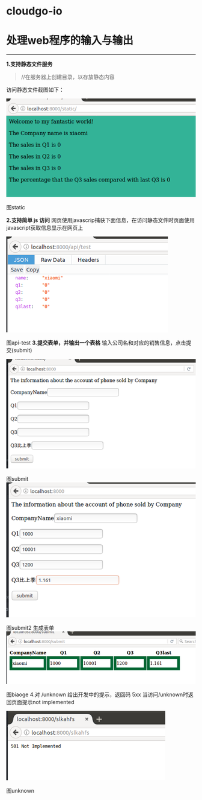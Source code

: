 
# cloudgo-io

# 处理web程序的输入与输出
------
**1.支持静态文件服务**
> //在服务器上创建目录，以存放静态内容

访问静态文件截图如下：

 ![image](https://raw.githubusercontent.com/YlingMA/cloudgo-io/master/image/static.PNG)
 
图static

**2.支持简单 js 访问**
网页使用javascrip捕获下面信息，在访问静态文件时页面使用javascript获取信息显示在网页上

 ![image](https://raw.githubusercontent.com/YlingMA/cloudgo-io/master/image/api-test.PNG)
 
图api-test
**3.提交表单，并输出一个表格**
输入公司名和对应的销售信息，点击提交(submit)

 ![image](https://raw.githubusercontent.com/YlingMA/cloudgo-io/master/image/submit.PNG)
 
图submit
 ![image](https://raw.githubusercontent.com/YlingMA/cloudgo-io/master/image/submit2.PNG)
 
 图submit2
生成表单
![image](https://raw.githubusercontent.com/YlingMA/cloudgo-io/master/image/biaoge.PNG)

图biaoge
4.对 /unknown 给出开发中的提示，返回码 5xx
当访问/unknown时返回页面提示not implemented

![image](https://raw.githubusercontent.com/YlingMA/cloudgo-io/master/image/unknown.PNG)

图unknown
